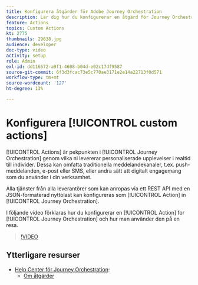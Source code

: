 ```yaml
---
title: Konfigurera åtgärder för Adobe Journey Orchestration
description: Lär dig hur du konfigurerar en åtgärd för Journey Orchestration och hur du använder den under en resa.
feature: Actions
topics: Custom Actions
kt: 2775
thumbnails: 29638.jpg
audience: developer
doc-type: video
activity: setup
role: Admin
exl-id: dd116572-a9f1-4608-b04d-e02c17df9587
source-git-commit: 6f3d3fcac73e5c770ae3171e2e14a22713f0d571
workflow-type: tm+mt
source-wordcount: '127'
ht-degree: 13%

---
```


# Konfigurera [!UICONTROL custom actions]

[!UICONTROL Actions] är pekpunkten i [!UICONTROL Journey Orchestration] genom vilka ni levererar personaliserade upplevelser i realtid till individer. Dessa kan omfatta traditionella meddelandekanaler, t.ex. push-meddelanden, e-post eller SMS, eller andra sätt att digitalt engagemang som du använder i din verksamhet.

Alla tjänster från alla leverantörer som kan anropas via ett REST API med en JSON-formaterad nyttolast kan konfigureras som [!UICONTROL Action] in [!UICONTROL Journey Orchestration].

I följande video förklaras hur du konfigurerar en [!UICONTROL Action] for [!UICONTROL Journey Orchestration] och hur man använder den på en resa.

>[!VIDEO](https://video.tv.adobe.com/v/29638?quality=12)

## Ytterligare resurser

* [Help Center för Journey Orchestration](https://docs.adobe.com/content/help/sv/journeys/using/journey-orchestration-home.html):
   * [Om åtgärder](https://docs.adobe.com/content/help/en/journeys/using/action-journeys/action.html)
